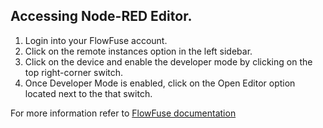 ## Accessing Node-RED Editor.

1. Login into your FlowFuse account.
2. Click on the remote instances option in the left sidebar.
3. Click on the device and enable the developer mode by clicking on the top right-corner switch.
4. Once Developer Mode is enabled, click on the Open Editor option located next to the that switch.

For more information refer to [FlowFuse documentation](/docs/user/introduction/#working-with-devices)